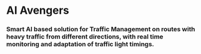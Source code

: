 # AI Avengers
### Smart AI based solution for Traffic Management on routes with heavy traffic from different directions, with real time monitoring and adaptation of traffic light timings.
